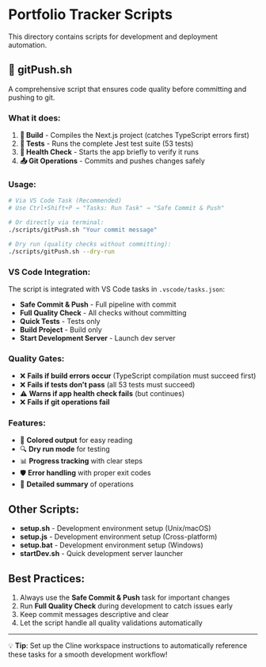 # Portfolio Tracker Scripts

This directory contains scripts for development and deployment automation.

## 🚀 gitPush.sh

A comprehensive script that ensures code quality before committing and pushing to git.

### What it does:

1. **🔨 Build** - Compiles the Next.js project (catches TypeScript errors first)
2. **🧪 Tests** - Runs the complete Jest test suite (53 tests)
3. **🏃 Health Check** - Starts the app briefly to verify it runs
4. **📤 Git Operations** - Commits and pushes changes safely

### Usage:

```bash
# Via VS Code Task (Recommended)
# Use Ctrl+Shift+P → "Tasks: Run Task" → "Safe Commit & Push"

# Or directly via terminal:
./scripts/gitPush.sh "Your commit message"

# Dry run (quality checks without committing):
./scripts/gitPush.sh --dry-run
```

### VS Code Integration:

The script is integrated with VS Code tasks in `.vscode/tasks.json`:

- **Safe Commit & Push** - Full pipeline with commit
- **Full Quality Check** - All checks without committing  
- **Quick Tests** - Tests only
- **Build Project** - Build only
- **Start Development Server** - Launch dev server

### Quality Gates:

- ❌ **Fails if build errors occur** (TypeScript compilation must succeed first)
- ❌ **Fails if tests don't pass** (all 53 tests must succeed)
- ⚠️ **Warns if app health check fails** (but continues)
- ❌ **Fails if git operations fail**

### Features:

- 🎨 **Colored output** for easy reading
- 🔍 **Dry run mode** for testing
- 📊 **Progress tracking** with clear steps
- 🛡️ **Error handling** with proper exit codes
- 📝 **Detailed summary** of operations

## Other Scripts:

- **setup.sh** - Development environment setup (Unix/macOS)
- **setup.js** - Development environment setup (Cross-platform)
- **setup.bat** - Development environment setup (Windows)
- **startDev.sh** - Quick development server launcher

## Best Practices:

1. Always use the **Safe Commit & Push** task for important changes
2. Run **Full Quality Check** during development to catch issues early
3. Keep commit messages descriptive and clear
4. Let the script handle all quality validations automatically

---

💡 **Tip**: Set up the Cline workspace instructions to automatically reference these tasks for a smooth development workflow!
